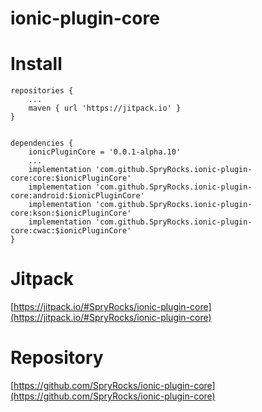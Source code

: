 # ionic-plugin-core

# Install

```
repositories {
    ...
    maven { url 'https://jitpack.io' }
}
```

```
 
dependencies {
    ionicPluginCore = '0.0.1-alpha.10'
    ...
    implementation 'com.github.SpryRocks.ionic-plugin-core:core:$ionicPluginCore'
    implementation 'com.github.SpryRocks.ionic-plugin-core:android:$ionicPluginCore'
    implementation 'com.github.SpryRocks.ionic-plugin-core:kson:$ionicPluginCore'
    implementation 'com.github.SpryRocks.ionic-plugin-core:cwac:$ionicPluginCore'
}
```

# Jitpack

[https://jitpack.io/#SpryRocks/ionic-plugin-core](https://jitpack.io/#SpryRocks/ionic-plugin-core)

# Repository

[https://github.com/SpryRocks/ionic-plugin-core](https://github.com/SpryRocks/ionic-plugin-core)
